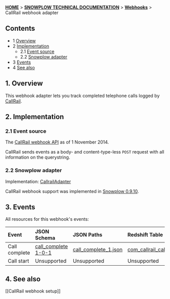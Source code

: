 [**HOME**](Home) > [**SNOWPLOW TECHNICAL DOCUMENTATION**](Snowplow-technical-documentation) > [**Webhooks**](Webhooks) > CallRail webhook adapter

## Contents

- 1 [Overview](#overview)
- 2 [Implementation](#implementation)
  - 2.1 [Event source](#source)
  - 2.2 [Snowplow adapter](#adapter)
- 3 [Events](#events)
- 4 [See also](#see-also)

<a name="overview" />

## 1. Overview

This webhook adapter lets you track completed telephone calls logged by [CallRail][callrail-website].

<a name="implementation" />

## 2. Implementation

<a name="source" />

### 2.1 Event source

The [CallRail webhook API][callrail-webhooks] as of 1 November 2014.

CallRail sends events as a body- and content-type-less `POST` request with all information on the querystring.

<a name="adapter" />

### 2.2 Snowplow adapter

Implementation: [CallrailAdapter][callrail-adapter]

CallRail webhook support was implemented in [Snowplow 0.9.10][snowplow-0.9.10].

<a name="events" />

## 3. Events

All resources for this webhook's events:

| **Event**      | **JSON Schema**                                  | **JSON Paths**                                    | **Redshift Table**                                     |
|:---------------|:-------------------------------------------------|:--------------------------------------------------|:-------------------------------------------------------|
| Call complete  | [call_complete 1-0-1][call-complete-json-schema] | [call_complete_1.json][call-complete-json-paths] | [com_callrail_call_complete_1.sql][call-complete-sql] |
| Call start     | Unsupported                                      | Unsupported                                       | Unsupported                                            |

<a name="see-also" />

## 4. See also

[[CallRail webhook setup]]

[callrail-website]: http://www.callrail.com/
[callrail-webhooks]: https://support.callrail.com/hc/en-us/articles/201211133-Webhooks

[callrail-adapter]: https://github.com/snowplow/snowplow/blob/master/3-enrich/scala-common-enrich/src/main/scala/com.snowplowanalytics.snowplow.enrich/common/adapters/registry/CallrailAdapter.scala
[snowplow-0.9.10]: https://github.com/snowplow/snowplow/releases/tag/0.9.10

[call-complete-json-schema]: https://github.com/snowplow/iglu-central/tree/master/schemas/com.callrail/call_complete/jsonschema/1-0-0
[call-complete-json-paths]: https://github.com/snowplow/snowplow/tree/master/4-storage/redshift-storage/jsonpaths/com.callrail/call_complete_1.json
[call-complete-sql]: https://github.com/snowplow/snowplow/tree/master/4-storage/redshift-storage/sql/com.callrail/call_complete_1.sql
